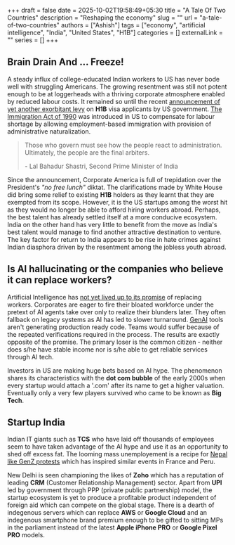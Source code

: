 +++ 
draft = false
date = 2025-10-02T19:58:49+05:30
title = "A Tale Of Two Countries"
description = "Reshaping the economy"
slug = ""
url = "a-tale-of-two-countries"
authors = ["Ashish"]
tags = ["economy", "artificial intelligence", "India", "United States", "H1B"]
categories = []
externalLink = ""
series = []
+++

## Brain Drain And ... Freeze!

A steady influx of college-educated Indian workers to US has never bode well with struggling Americans. The growing resentment was still not potent enough to be at loggerheads with a thriving corporate atmosphere enabled by reduced labour costs. It remained so until the recent [announcement of yet another exorbitant levy](https://www.reuters.com/world/india/india-says-imposition-one-time-fee-h1b-visas-causes-disruptions-2025-09-26) on **H1B** visa applicants by US government. [The Immigration Act of 1990](https://en.wikipedia.org/wiki/Immigration_Act_of_1990) was introduced in US to compensate for labour shortage by allowing employment-based immigration with provision of administrative naturalization. 

> Those who govern must see how the people react to administration. Ultimately, the people are the final arbiters.
> 
> \- Lal Bahadur Shastri, Second Prime Minister of India

Since the announcement, Corporate America is full of trepidation over the President's *"no free lunch"* diktat. The clarifications made by White House did bring some relief to existing **H1B** holders as they learnt that they are exempted from its scope. However, it is the US startups among the worst hit as they would no longer be able to afford hiring workers abroad. Perhaps, the best talent has already settled itself at a more conducive ecosystem. India on the other hand has very little to benefit from the move as India's best talent would manage to find another attractive destination to venture. The key factor for return to India appears to be rise in hate crimes against Indian diasphora driven by the resentment among the jobless youth abroad.

## Is AI hallucinating or the companies who believe it can replace workers?

Artificial Intelligence has [not yet lived up to its promise](https://futurism.com/six-months-anthropic-coding) of replacing workers. Corporates are eager to fire their bloated workforce under the pretext of AI agents take over only to realize their blunders later. They often fallback on legacy systems as AI has led to slower turnaround. [GenAI](https://en.wikipedia.org/wiki/Generative_artificial_intelligence) tools aren't generating production ready code. Teams would suffer because of the repeated verifications required in the process. The results are exactly opposite of the promise. The primary loser is the common citizen - neither does s/he have stable income nor is s/he able to get reliable services through AI tech.

Investors in US are making huge bets based on AI hype. The phenomenon shares its characteristics with the **dot com bubble** of the early 2000s when every startup would attach a '.com' after its name to get a higher valuation. Eventually only a very few players survived who came to be known as **Big Tech**.

## Startup India

Indian IT giants such as **TCS** who have laid off thousands of employees seem to have taken advantage of the AI hype and use it as an opportunity to shed off excess fat. The looming mass unemployement is a recipe for [Nepal like GenZ protests](https://edition.cnn.com/2025/09/09/asia/nepal-protests-social-media-ban-explainer-intl-hnk) which has inspired similar events in France and Peru. 


New Delhi is seen championing the likes of **Zoho** which has a reputation of leading **CRM** (Customer Relationship Management) sector. Apart from **UPI** led by government through PPP (private public partnership) model, the startup ecosystem is yet to produce a profitable product independent of foreign aid which can compete on the global stage. There is a dearth of indegenous servers which can replace **AWS** or **Google Cloud** and an indegenous smartphone brand premium enough to be gifted to sitting MPs in the parliament instead of the latest **Apple iPhone PRO** or **Google Pixel PRO** models.
